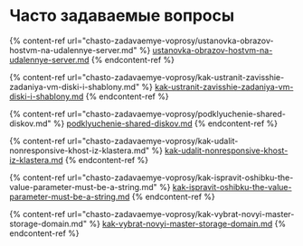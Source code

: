 # Часто задаваемые вопросы

{% content-ref url="chasto-zadavaemye-voprosy/ustanovka-obrazov-hostvm-na-udalennye-server.md" %}
[ustanovka-obrazov-hostvm-na-udalennye-server.md](chasto-zadavaemye-voprosy/ustanovka-obrazov-hostvm-na-udalennye-server.md)
{% endcontent-ref %}

{% content-ref url="chasto-zadavaemye-voprosy/kak-ustranit-zavisshie-zadaniya-vm-diski-i-shablony.md" %}
[kak-ustranit-zavisshie-zadaniya-vm-diski-i-shablony.md](chasto-zadavaemye-voprosy/kak-ustranit-zavisshie-zadaniya-vm-diski-i-shablony.md)
{% endcontent-ref %}

{% content-ref url="chasto-zadavaemye-voprosy/podklyuchenie-shared-diskov.md" %}
[podklyuchenie-shared-diskov.md](chasto-zadavaemye-voprosy/podklyuchenie-shared-diskov.md)
{% endcontent-ref %}

{% content-ref url="chasto-zadavaemye-voprosy/kak-udalit-nonresponsive-khost-iz-klastera.md" %}
[kak-udalit-nonresponsive-khost-iz-klastera.md](chasto-zadavaemye-voprosy/kak-udalit-nonresponsive-khost-iz-klastera.md)
{% endcontent-ref %}

{% content-ref url="chasto-zadavaemye-voprosy/kak-ispravit-oshibku-the-value-parameter-must-be-a-string.md" %}
[kak-ispravit-oshibku-the-value-parameter-must-be-a-string.md](chasto-zadavaemye-voprosy/kak-ispravit-oshibku-the-value-parameter-must-be-a-string.md)
{% endcontent-ref %}

{% content-ref url="chasto-zadavaemye-voprosy/kak-vybrat-novyi-master-storage-domain.md" %}
[kak-vybrat-novyi-master-storage-domain.md](chasto-zadavaemye-voprosy/kak-vybrat-novyi-master-storage-domain.md)
{% endcontent-ref %}
